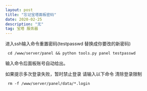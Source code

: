 ```yaml
---
layout: post
title: "忘记宝塔面板密码"
date: 2020-02-25 
description: "无"
tag: 宝塔 服务器
---
```


进入ssh输入命令重置密码(testpasswd 替换成你要改的新密码)

```linux
 cd /www/server/panel && python tools.py panel testpasswd
```

输入命令后面板账号自动给出。

如果提示多次登录失败，暂时禁止登录 请输入以下命令 清除登录限制

```linux
 rm -f /www/server/panel/data/*.login
```

